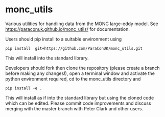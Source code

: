 # monc_utils
Various utilities for handling data from the MONC large-eddy model.
See https://paraconuk.github.io/monc_utils/ for documentation.

Users should pip install to a suitable environment using

    pip install  git+https://github.com/ParaConUK/monc_utils.git

This will install into the standard library.

Developers should fork then clone the repository (please create a branch before making 
any changes!), open a terminal window and activate the python environment 
required, cd to the monc_utils directory and

    pip install -e .

This will install as if into the standard library but using the cloned code 
which can be edited. Please commit code improvements and discuss merging with 
the master branch with Peter Clark and other users.
